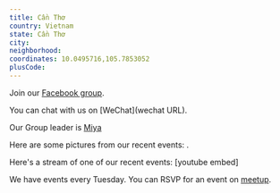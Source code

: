 ```yaml
---
title: Cần Thơ
country: Vietnam
state: Cần Thơ
city: 
neighborhood: 
coordinates: 10.0495716,105.7853052
plusCode:
---
```

Join our [Facebook group](https://www.facebook.com/groups/freecodecamp.canthocity/).

You can chat with us on [WeChat](wechat URL).

Our Group leader is [Miya](freecodecamp.org/miya)

Here are some pictures from our recent events:
![]().

Here's a stream of one of our recent events:
[youtube embed]

We have events every Tuesday. You can RSVP for an event on [meetup](meetupurl).
